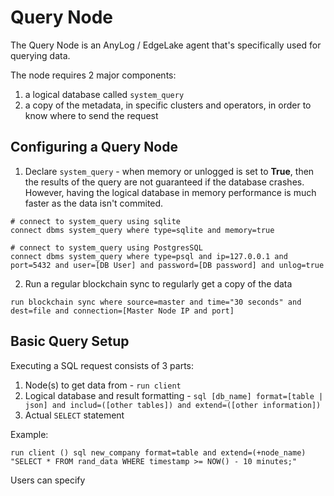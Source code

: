 # Query Node

The Query Node is an AnyLog / EdgeLake agent that's specifically used for querying data.

The node requires 2 major components: 
1. a logical database called `system_query`
2. a copy of the metadata, in specific clusters and operators, in order to know where to send the request

## Configuring a Query Node

1. Declare `system_query` - when memory or unlogged is set to **True**, then the results of the query are not guaranteed 
if the database crashes. However, having the logical database in memory performance is much faster as the data isn't 
commited.

```anylog
# connect to system_query using sqlite 
connect dbms system_query where type=sqlite and memory=true 

# connect to system_query using PostgresSQL 
connect dbms system_query where type=psql and ip=127.0.0.1 and port=5432 and user=[DB User] and password=[DB password] and unlog=true
```

2. Run a regular blockchain sync to regularly get a copy of the data 

```anylog
run blockchain sync where source=master and time="30 seconds" and dest=file and connection=[Master Node IP and port]
```

## Basic Query Setup

Executing a SQL request consists of 3 parts:
1. Node(s) to get data from - `run client`
2. Logical database and result formatting - `sql [db_name] format=[table | json] and includ=([other tables]) and extend=([other information])`
3. Actual `SELECT` statement 

Example: 
```anylog
run client () sql new_company format=table and extend=(+node_name) "SELECT * FROM rand_data WHERE timestamp >= NOW() - 10 minutes;"
```

Users can specify 
